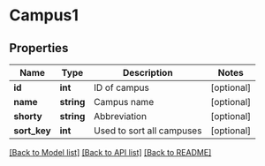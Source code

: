 # Campus1

## Properties
Name | Type | Description | Notes
------------ | ------------- | ------------- | -------------
**id** | **int** | ID of campus | [optional] 
**name** | **string** | Campus name | [optional] 
**shorty** | **string** | Abbreviation | [optional] 
**sort_key** | **int** | Used to sort all campuses | [optional] 

[[Back to Model list]](../../README.md#documentation-for-models) [[Back to API list]](../../README.md#documentation-for-api-endpoints) [[Back to README]](../../README.md)

